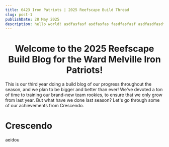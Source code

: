 ```yaml
---
title: 6423 Iron Patriots | 2025 Reefscape Build Thread
slug: post-1
publishDate: 28 May 2025
description: hello world! asdfasfasf asdfasfas fasdfasfasf asdfasdfasdf asdfasdfasf asdfasdfasf asdfasfasdf asdfasfas asdfasdfa asdfasdfa asdfasf
---
```


# <div align="center"> Welcome to the 2025 Reefscape Build Blog for the Ward Melville Iron Patriots!
 </div>

This is our third year doing a build blog of our progress throughout the season, and we plan to be bigger and better than ever! We've devoted a ton of time to training our brand-new team rookies, to ensure that we only grow from last year. But what have we done last season? Let's go through some of our achievements from Crescendo.


# Crescendo
aeidou